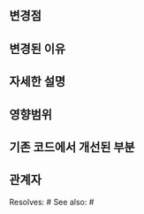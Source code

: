 <!--

title must use prefix like this

feat: new feature

fix: bug fix

docs: document changes

style: changes except codes(like indent, import..)

refactor: refactoring

test: test code

chore: about build or deploy(not changes code)

-->

## 변경점

## 변경된 이유

## 자세한 설명

## 영향범위

## 기존 코드에서 개선된 부분

## 관계자

Resolves: # See also: #
